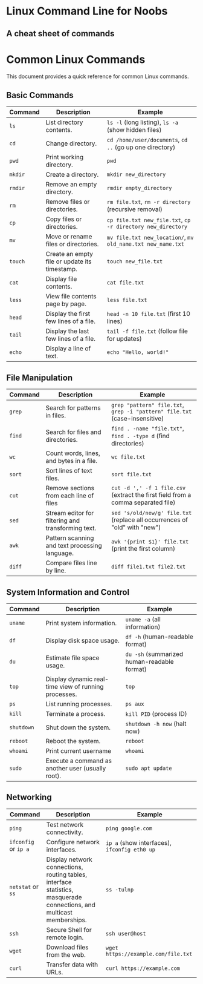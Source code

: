# Linux Command Line for Noobs

## A cheat sheet of commands

# Common Linux Commands

This document provides a quick reference for common Linux commands.

## Basic Commands

| Command | Description                                   | Example                                                     |
| ------- | --------------------------------------------- | ----------------------------------------------------------- |
| `ls`    | List directory contents.                      | `ls -l` (long listing), `ls -a` (show hidden files)         |
| `cd`    | Change directory.                             | `cd /home/user/documents`, `cd ..` (go up one directory)    |
| `pwd`   | Print working directory.                      | `pwd`                                                       |
| `mkdir` | Create a directory.                           | `mkdir new_directory`                                       |
| `rmdir` | Remove an empty directory.                    | `rmdir empty_directory`                                     |
| `rm`    | Remove files or directories.                  | `rm file.txt`, `rm -r directory` (recursive removal)        |
| `cp`    | Copy files or directories.                    | `cp file.txt new_file.txt`, `cp -r directory new_directory` |
| `mv`    | Move or rename files or directories.          | `mv file.txt new_location/`, `mv old_name.txt new_name.txt` |
| `touch` | Create an empty file or update its timestamp. | `touch new_file.txt`                                        |
| `cat`   | Display file contents.                        | `cat file.txt`                                              |
| `less`  | View file contents page by page.              | `less file.txt`                                             |
| `head`  | Display the first few lines of a file.        | `head -n 10 file.txt` (first 10 lines)                      |
| `tail`  | Display the last few lines of a file.         | `tail -f file.txt` (follow file for updates)                |
| `echo`  | Display a line of text.                       | `echo "Hello, world!"`                                      |

## File Manipulation

| Command | Description                                        | Example                                                                          |
| ------- | -------------------------------------------------- | -------------------------------------------------------------------------------- |
| `grep`  | Search for patterns in files.                      | `grep "pattern" file.txt`, `grep -i "pattern" file.txt` (case-insensitive)       |
| `find`  | Search for files and directories.                  | `find . -name "file.txt"`, `find . -type d` (find directories)                   |
| `wc`    | Count words, lines, and bytes in a file.           | `wc file.txt`                                                                    |
| `sort`  | Sort lines of text files.                          | `sort file.txt`                                                                  |
| `cut`   | Remove sections from each line of files            | `cut -d ',' -f 1 file.csv` (extract the first field from a comma separated file) |
| `sed`   | Stream editor for filtering and transforming text. | `sed 's/old/new/g' file.txt` (replace all occurrences of "old" with "new")       |
| `awk`   | Pattern scanning and text processing language.     | `awk '{print $1}' file.txt` (print the first column)                             |
| `diff`  | Compare files line by line.                        | `diff file1.txt file2.txt`                                                       |

## System Information and Control

| Command    | Description                                          | Example                                     |
| ---------- | ---------------------------------------------------- | ------------------------------------------- |
| `uname`    | Print system information.                            | `uname -a` (all information)                |
| `df`       | Display disk space usage.                            | `df -h` (human-readable format)             |
| `du`       | Estimate file space usage.                           | `du -sh` (summarized human-readable format) |
| `top`      | Display dynamic real-time view of running processes. | `top`                                       |
| `ps`       | List running processes.                              | `ps aux`                                    |
| `kill`     | Terminate a process.                                 | `kill PID` (process ID)                     |
| `shutdown` | Shut down the system.                                | `shutdown -h now` (halt now)                |
| `reboot`   | Reboot the system.                                   | `reboot`                                    |
| `whoami`   | Print current username                               | `whoami`                                    |
| `sudo`     | Execute a command as another user (usually root).    | `sudo apt update`                           |

## Networking

| Command              | Description                                                                                                           | Example                                      |
| -------------------- | --------------------------------------------------------------------------------------------------------------------- | -------------------------------------------- |
| `ping`               | Test network connectivity.                                                                                            | `ping google.com`                            |
| `ifconfig` or `ip a` | Configure network interfaces.                                                                                         | `ip a` (show interfaces), `ifconfig eth0 up` |
| `netstat` or `ss`    | Display network connections, routing tables, interface statistics, masquerade connections, and multicast memberships. | `ss -tulnp`                                  |
| `ssh`                | Secure Shell for remote login.                                                                                        | `ssh user@host`                              |
| `wget`               | Download files from the web.                                                                                          | `wget https://example.com/file.txt`          |
| `curl`               | Transfer data with URLs.                                                                                              | `curl https://example.com`                   |
